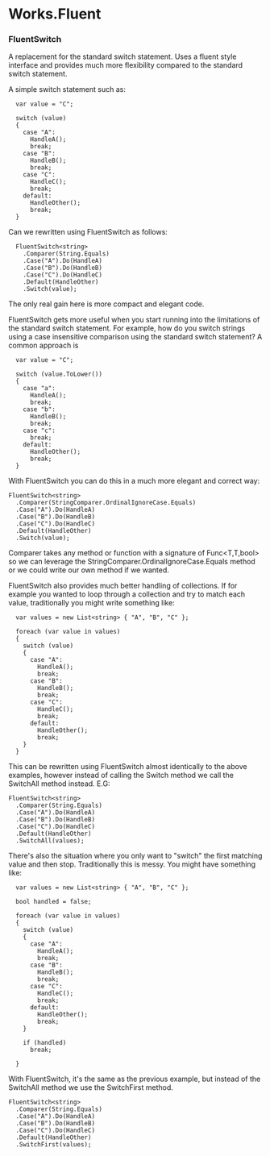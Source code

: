 Works.Fluent
============

<h3>FluentSwitch</h3>

A replacement for the standard switch statement. Uses a fluent style interface and provides much more flexibility compared to the standard switch statement.

A simple switch statement such as:

      var value = "C";

      switch (value)
      {
        case "A":
          HandleA();
          break;
        case "B":
          HandleB();
          break;
        case "C":
          HandleC();
          break;
        default:
          HandleOther();
          break;
      }
      
Can we rewritten using FluentSwitch as follows:

      FluentSwitch<string>
        .Comparer(String.Equals)
        .Case("A").Do(HandleA)
        .Case("B").Do(HandleB)
        .Case("C").Do(HandleC)
        .Default(HandleOther)
        .Switch(value);
        
The only real gain here is more compact and elegant code.

FluentSwitch gets more useful when you start running into the limitations of the standard switch statement. For example, how do you switch strings using a case insensitive comparison using the standard switch statement? A common approach is

      var value = "C";

      switch (value.ToLower())
      {
        case "a":
          HandleA();
          break;
        case "b":
          HandleB();
          break;
        case "c":
          break;
        default:
          HandleOther();
          break;
      }
      
With FluentSwitch you can do this in a much more elegant and correct way:

    FluentSwitch<string>
      .Comparer(StringComparer.OrdinalIgnoreCase.Equals)
      .Case("A").Do(HandleA)
      .Case("B").Do(HandleB)
      .Case("C").Do(HandleC)
      .Default(HandleOther)
      .Switch(value);
      
Comparer takes any method or function with a signature of Func<T,T,bool> so we can leverage the StringComparer.OrdinalIgnoreCase.Equals method or we could write our own method if we wanted.

FluentSwitch also provides much better handling of collections. If for example you wanted to loop through a collection and try to match each value, traditionally you might write something like:

      var values = new List<string> { "A", "B", "C" };

      foreach (var value in values)
      {
        switch (value)
        {
          case "A":
            HandleA();
            break;
          case "B":
            HandleB();
            break;
          case "C":
            HandleC();
            break;
          default:
            HandleOther();
            break;
        }
      }
      
This can be rewritten using FluentSwitch almost identically to the above examples, however instead of calling the Switch method we call the SwitchAll method instead. E.G:

    FluentSwitch<string>
      .Comparer(String.Equals)
      .Case("A").Do(HandleA)
      .Case("B").Do(HandleB)
      .Case("C").Do(HandleC)
      .Default(HandleOther)
      .SwitchAll(values);


There's also the situation where you only want to "switch" the first matching value and then stop. Traditionally this is messy. You might have something like:

      var values = new List<string> { "A", "B", "C" };

      bool handled = false;

      foreach (var value in values)
      {
        switch (value)
        {
          case "A":
            HandleA();
            break;
          case "B":
            HandleB();
            break;
          case "C":
            HandleC();
            break;
          default:
            HandleOther();
            break;
        }

        if (handled)
          break;

      }
      
With FluentSwitch, it's the same as the previous example, but instead of the SwitchAll method we use the SwitchFirst method.

    FluentSwitch<string>
      .Comparer(String.Equals)
      .Case("A").Do(HandleA)
      .Case("B").Do(HandleB)
      .Case("C").Do(HandleC)
      .Default(HandleOther)
      .SwitchFirst(values);
